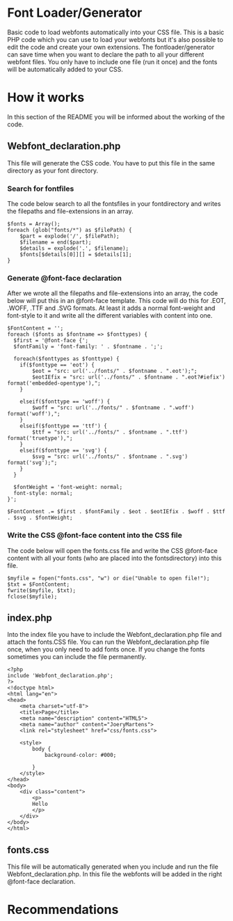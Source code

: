 # Font Loader/Generator
Basic code to load webfonts automatically into your CSS file. This is a basic PHP code which you can use to load your webfonts but it's also possible to edit the code and create your own extensions. The fontloader/generator can save time when you want to declare the path to all your different webfont files. You only have to include one file (run it once) and the fonts will be automatically added to your CSS.

# How it works
In this section of the README you will be informed about the working of the code.

<h2> Webfont_declaration.php </h2>
This file will generate the CSS code. You have to put this file in the same directory as your font directory. 

<h3> Search for fontfiles </h3>

The code below search to all the fontsfiles in your fontdirectory and writes the filepaths and file-extensions in an array.  
```
$fonts = Array();
foreach (glob("fonts/*") as $filePath) {
	$part = explode('/', $filePath);
    $filename = end($part);
    $details = explode('.', $filename);
    $fonts[$details[0]][] = $details[1];
}
```

<h3> Generate @font-face declaration </h3>

After we wrote all the filepaths and file-extensions into an array, the code below will put this in an @font-face template. This code will do this for .EOT, .WOFF, .TTF and .SVG formats. At least it adds a normal font-weight and font-style to it and write all the different variables with content into one.
```
$FontContent = '';
foreach ($fonts as $fontname => $fonttypes) {
  $first = '@font-face {';
  $fontFamily = 'font-family: ' . $fontname . ';';
  
  foreach($fonttypes as $fonttype) {
  	if($fonttype == 'eot') {
		$eot = "src: url('../fonts/" . $fontname . ".eot');";
		$eotIEfix = "src: url('../fonts/" . $fontname . ".eot?#iefix') format('embedded-opentype'),";	
	}
	
  	elseif($fonttype == 'woff') {
		$woff = "src: url('../fonts/" . $fontname . ".woff') format('woff'),";
  	}
	elseif($fonttype == 'ttf') {
  		$ttf = "src: url('../fonts/" . $fontname . ".ttf') format('truetype'),";
  	}
  	elseif($fonttype == 'svg') {
  		$svg = "src: url('../fonts/" . $fontname . ".svg') format('svg');";
  	} 
  }
  
  $fontWeight = 'font-weight: normal;
  font-style: normal;
}';

$FontContent .= $first . $fontFamily . $eot . $eotIEfix . $woff . $ttf . $svg . $fontWeight;

```

<h3> Write the CSS @font-face content into the CSS file </h3>

The code below will open the fonts.css file and write the CSS @font-face content with all your fonts (who are placed into the fontsdirectory) into this file.  

```
$myfile = fopen("fonts.css", "w") or die("Unable to open file!");
$txt = $FontContent;
fwrite($myfile, $txt);
fclose($myfile);
```

<h2> index.php </h2>
Into the index file you have to include the Webfont_declaration.php file and attach the fonts.CSS file. 
You can run the Webfont_declaration.php file once, when you only need to add fonts once. If you change the fonts sometimes you can include the file permanently.

```
<?php
include 'Webfont_declaration.php';
?>
<!doctype html>
<html lang="en">
<head>
	<meta charset="utf-8">
	<title>Page</title>
	<meta name="description" content="HTML5">
	<meta name="author" content="JoeryMartens">
	<link rel="stylesheet" href="css/fonts.css">
	
	<style> 
		body {
			background-color: #000;

		}
	</style>
</head>
<body>
	<div class="content">
 		<p>
	 	Hello
	 	</p> 
 	</div>
</body>
</html>
```
<h2> fonts.css </h2>
This file will be automatically generated when you include and run the file Webfont_declaration.php. In this file the webfonts will be added in the right @font-face declaration. 

# Recommendations


